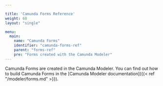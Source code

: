 ```yaml
---

title: 'Camunda Forms Reference'
weight: 60
layout: "single"

menu:
  main:
    name: "Camunda Forms"
    identifier: "camunda-forms-ref"
    parent: "forms-ref"
    pre: "Forms created with the Camunda Modeler"
---
```


Camunda Forms are created in the Camunda Modeler. You can find out how to build Camunda Forms in the [Camunda Modeler documentation]({{< ref "/modeler/forms.md" >}}).
